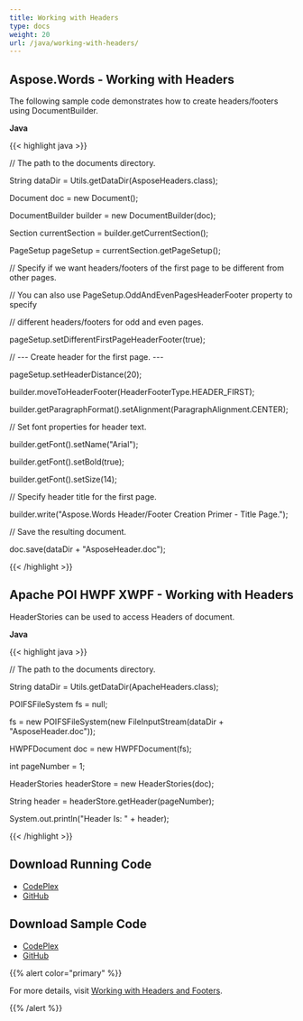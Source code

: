 ```yaml
---
title: Working with Headers
type: docs
weight: 20
url: /java/working-with-headers/
---
```


## **Aspose.Words - Working with Headers**
The following sample code demonstrates how to create headers/footers using DocumentBuilder.

**Java**

{{< highlight java >}}

 // The path to the documents directory.

String dataDir = Utils.getDataDir(AsposeHeaders.class);

Document doc = new Document();

DocumentBuilder builder = new DocumentBuilder(doc);

Section currentSection = builder.getCurrentSection();

PageSetup pageSetup = currentSection.getPageSetup();

// Specify if we want headers/footers of the first page to be different from other pages.

// You can also use PageSetup.OddAndEvenPagesHeaderFooter property to specify

// different headers/footers for odd and even pages.

pageSetup.setDifferentFirstPageHeaderFooter(true);

// --- Create header for the first page. ---

pageSetup.setHeaderDistance(20);

builder.moveToHeaderFooter(HeaderFooterType.HEADER_FIRST);

builder.getParagraphFormat().setAlignment(ParagraphAlignment.CENTER);

// Set font properties for header text.

builder.getFont().setName("Arial");

builder.getFont().setBold(true);

builder.getFont().setSize(14);

// Specify header title for the first page.

builder.write("Aspose.Words Header/Footer Creation Primer - Title Page.");

// Save the resulting document.

doc.save(dataDir + "AsposeHeader.doc");

{{< /highlight >}}
## **Apache POI HWPF XWPF - Working with Headers**
HeaderStories can be used to access Headers of document.

**Java**

{{< highlight java >}}

 // The path to the documents directory.

String dataDir = Utils.getDataDir(ApacheHeaders.class);

POIFSFileSystem fs = null;

fs = new POIFSFileSystem(new FileInputStream(dataDir + "AsposeHeader.doc"));

HWPFDocument doc = new HWPFDocument(fs);

int pageNumber = 1;

HeaderStories headerStore = new HeaderStories(doc);

String header = headerStore.getHeader(pageNumber);

System.out.println("Header Is: " + header);

{{< /highlight >}}
## **Download Running Code**
- [CodePlex](https://asposewordsjavaapachepoi.codeplex.com/releases/view/618321)
- [GitHub](https://github.com/aspose-words/Aspose.Words-for-Java/releases/tag/Aspose.Words_Java_for_Apache_POI_WP-v1.0.0)
## **Download Sample Code**
- [CodePlex](https://asposewordsjavaapachepoi.codeplex.com/SourceControl/latest#src/main/java/com/aspose/words/examples/featurescomparison/headerfooter/)
- [GitHub](https://github.com/aspose-words/Aspose.Words-for-Java/tree/master/Plugins/Aspose_Words_for_Apache_POI/src/main/java/com/aspose/words/examples/featurescomparison/headerfooter)

{{% alert color="primary" %}} 

For more details, visit [Working with Headers and Footers](/words/java/working-with-headers-and-footers/).

{{% /alert %}}
